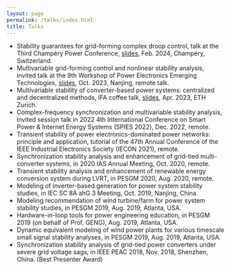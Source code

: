 ```yaml
---
layout: page
permalink: /talks/index.html
title: Talks
---
```


- Stability guarantees for grid-forming complex droop control, talk at the Third Champéry Power Conference, [slides](https://champery.control.ee.ethz.ch/program), Feb. 2024, Champéry, Switzerland.
- Multivariable grid-forming control and nonlinear stability analysis, invited talk at the 9th Workshop of Power Electronics Emerging Technologies, [slides](https://www.researchgate.net/publication/375187051_duobianlianggouwangkongzhiyufeixianxingwendingfenxi), Oct. 2023, Nanjing, remote talk.
- Multivariable stability of converter-based power systems: centralized and decentralized methods, IFA coffee talk, [slides](https://www.researchgate.net/publication/375186956_Multivariable_Stability_Analysis_of_Converter-Based_Power_Systems_Centralized_and_Decentralized_Methods), Apr. 2023, ETH Zurich.
- Complex-frequency synchronization and multivariable stability analysis, invited session talk in 2022 4th International Conference on Smart Power & Internet Energy Systems (SPIES 2022), Dec. 2022, remote.
- Transient stability of power electronics-dominated power networks: principle and application, tutorial of the 47th Annual Conference of the IEEE Industrial Electronics Society (IECON 2021), remote.
- Synchronization stability analysis and enhancement of grid-tied multi-converter systems, in 2020 IAS Annual Meeting, Oct. 2020, remote.
- Transient stability analysis and enhancement of renewable energy conversion system during LVRT, in PESGM 2020, Aug. 2020, remote.
- Modeling of inverter-based generation for power system stability studies, in IEC SC 8A ahG 3 Meeting, Oct. 2019, Nanjing, China.
- Modeling recommendation of wind turbine/farm for power system stability studies, in PESGM 2019, Aug. 2019, Atlanta, USA.
- Hardware-in-loop tools for power engineering education, in PESGM 2019 (on behalf of Prof. GENG), Aug. 2019, Atlanta, USA.
- Dynamic equivalent modeling of wind power plants for various timescale small signal stability analyses, in PESGM 2019, Aug. 2019, Atlanta, USA.
- Synchronization stability analysis of grid-tied power converters under severe grid voltage sags, in IEEE PEAC 2018, Nov. 2018, Shenzhen, China. (Best Presenter Award)